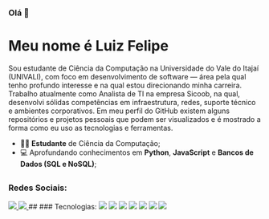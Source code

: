 ### Olá 👋
# Meu nome é Luiz Felipe

Sou estudante de Ciência da Computação na Universidade do Vale do Itajaí (UNIVALI), com foco em desenvolvimento de software — área pela qual tenho profundo interesse e na qual estou direcionando minha carreira. Trabalho atualmente como Analista de TI na empresa Sicoob, na qual, desenvolvi sólidas competências em infraestrutura, redes, suporte técnico e ambientes corporativos. Em meu perfil do GitHub existem alguns repositórios e projetos pessoais que podem ser visualizados e é mostrado a forma como eu uso as tecnologias e ferramentas.
- 👨‍🎓 **Estudante** de Ciência da Computação;
- 💻 Aprofundando conhecimentos em **Python**, **JavaScript** e **Bancos de Dados (SQL e NoSQL)**;
##
### Redes Sociais:
<a href="https://www.linkedin.com/in/luizfelipemantoanifantini/">
<img src="https://img.shields.io/badge/linkedin-%230077B5.svg?style=for-the-badge&logo=linkedin&logoColor=white"/>
</a>

<a href="https://www.instagram.com/luizfantini_/">
<img src="https://img.shields.io/badge/Instagram-%23E4405F.svg?style=for-the-badge&logo=Instagram&logoColor=white"/>
</a>
##
### Tecnologias:
<img src="https://img.shields.io/badge/python-3670A0?style=for-the-badge&logo=python&logoColor=ffdd54"/>
<img src="https://img.shields.io/badge/javascript-%23323330.svg?style=for-the-badge&logo=javascript&logoColor=%23F7DF1E"/>
<img src="https://img.shields.io/badge/node.js-6DA55F?style=for-the-badge&logo=node.js&logoColor=white"/>
<img src="https://img.shields.io/badge/express.js-%23404d59.svg?style=for-the-badge&logo=express&logoColor=%2361DAFB"/>
<img src="https://img.shields.io/badge/postgres-%23316192.svg?style=for-the-badge&logo=postgresql&logoColor=white"/>
<img src="https://img.shields.io/badge/mysql-4479A1.svg?style=for-the-badge&logo=mysql&logoColor=white"/>
<img src="https://img.shields.io/badge/MongoDB-%234ea94b.svg?style=for-the-badge&logo=mongodb&logoColor=white"/>
